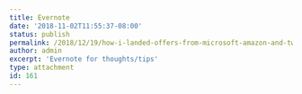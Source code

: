 ```yaml
---
title: Evernote
date: '2018-11-02T11:55:37-08:00'
status: publish
permalink: /2018/12/19/how-i-landed-offers-from-microsoft-amazon-and-twitter-without-an-ivy-league-degree/evernote
author: admin
excerpt: 'Evernote for thoughts/tips'
type: attachment
id: 161
---
```

<!DOCTYPE html PUBLIC "-//W3C//DTD HTML 4.0 Transitional//EN" "http://www.w3.org/TR/REC-html40/loose.dtd">
<?xml encoding="UTF-8">
